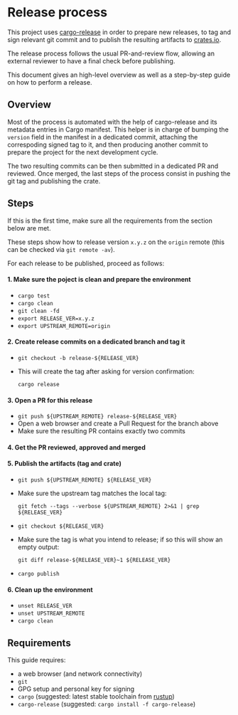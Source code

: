 # Release process

This project uses [cargo-release][cargo-release] in order to prepare new releases, to tag and sign relevant git commit and to publish the resulting artifacts to [crates.io][crates-io].

The release process follows the usual PR-and-review flow, allowing an external reviewer to have a final check before publishing.

This document gives an high-level overview as well as a step-by-step guide on how to perform a release.

## Overview

Most of the process is automated with the help of cargo-release and its metadata entries in Cargo manifest.
This helper is in charge of bumping the `version` field in the manifest in a dedicated commit, attaching the correspoding signed tag to it, and then producing another commit to prepare the project for the next development cycle.

The two resulting commits can be then submitted in a dedicated PR and reviewed.
Once merged, the last steps of the process consist in pushing the git tag and publishing the crate.

## Steps

If this is the first time, make sure all the requirements from the section below are met.

These steps show how to release version `x.y.z` on the `origin` remote (this can be checked via `git remote -av`).

For each release to be published, proceed as follows:

#### 1. Make sure the poject is clean and prepare the environment

* `cargo test`
* `cargo clean`
* `git clean -fd`
* `export RELEASE_VER=x.y.z`
* `export UPSTREAM_REMOTE=origin`

#### 2. Create release commits on a dedicated branch and tag it

* `git checkout -b release-${RELEASE_VER}`
* This will create the tag after asking for version confirmation:

  `cargo release`

#### 3. Open a PR for this release

* `git push ${UPSTREAM_REMOTE} release-${RELEASE_VER}`
* Open a web browser and create a Pull Request for the branch above
* Make sure the resulting PR contains exactly two commits

#### 4. Get the PR reviewed, approved and merged

#### 5. Publish the artifacts (tag and crate)

* `git push ${UPSTREAM_REMOTE} ${RELEASE_VER}`
* Make sure the upstream tag matches the local tag:

    `git fetch --tags --verbose ${UPSTREAM_REMOTE} 2>&1 | grep ${RELEASE_VER}`
* `git checkout ${RELEASE_VER}`
* Make sure the tag is what you intend to release; if so this will show an empty output:

    `git diff release-${RELEASE_VER}~1 ${RELEASE_VER}`
* `cargo publish`

#### 6. Clean up the environment

* `unset RELEASE_VER`
* `unset UPSTREAM_REMOTE`
* `cargo clean`

## Requirements

This guide requires:

 * a web browser (and network connectivity)
 * `git`
 * GPG setup and personal key for signing
 * `cargo` (suggested: latest stable toolchain from [rustup][rustup])
 * `cargo-release` (suggested: `cargo install -f cargo-release`)

[cargo-release]: https://github.com/sunng87/cargo-release
[rustup]: https://rustup.rs/
[crates-io]: https://crates.io/
